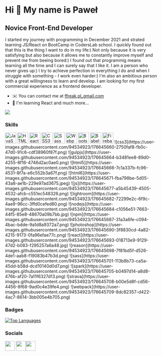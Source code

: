 Hi 👋 My name is Paweł
========================

Novice Front-End Developer
--------------------------

I started my journey with programming in December 2021 and strated learning JS/React on BootCamp in CodersLab school. I quickly found out that this is the thing I want to do in my life:) Not only because it is very satisfying but also because it allows me to constantly improve myself and prevent me from beeing bored:) I found out that programmig means learning all the time and I can surely say that I like it. I am a person who never gives up:) I try to achieve perfection in everything I do and when I struggle with something - I work even harder:) I'm also an ambitious person with a great willingness to learn and develop. I am looking for my first commercial experience as a frontend developer.

* ✉️  You can contact me at [ffreak.pl\_gmail.com](mailto:ffreak.pl@gmail.com)
* 🧠  I'm learning React and much more...

<a href="https://www.github.com/FFreakPL" target="_blank" rel="noreferrer"><img
src="https://img.shields.io/github/followers/FFreakPL?logo=github&style=for-the-badge&color=0891b2&labelColor=000000" /></a>
### Skills

<p align="left">
<a href="https://developer.mozilla.org/en-US/docs/Web/JavaScript" target="_blank" rel="noreferrer"><img src="https://raw.githubusercontent.com/danielcranney/readme-generator/main/public/icons/skills/javascript-colored.svg" width="36" height="36" alt="JavaScript" /></a>
<a href="https://developer.mozilla.org/en-US/docs/Glossary/HTML5" target="_blank" rel="noreferrer"><img src="https://raw.githubusercontent.com/danielcranney/readme-generator/main/public/icons/skills/html5-colored.svg" width="36" height="36" alt="HTML5" /></a>
<a href="https://reactjs.org/" target="_blank" rel="noreferrer"><img src="https://raw.githubusercontent.com/danielcranney/readme-generator/main/public/icons/skills/react-colored.svg" width="36" height="36" alt="React" /></a>
<a href="https://www.w3.org/TR/CSS/#css" target="_blank" rel="noreferrer"><img src="https://raw.githubusercontent.com/danielcranney/readme-generator/main/public/icons/skills/css3-colored.svg" width="36" height="36" alt="CSS3" /></a>
<a href="https://sass-lang.com/" target="_blank" rel="noreferrer"><img src="https://raw.githubusercontent.com/danielcranney/readme-generator/main/public/icons/skills/sass-colored.svg" width="36" height="36" alt="Sass" /></a>
<a href="https://webpack.js.org/" target="_blank" rel="noreferrer"><img src="https://raw.githubusercontent.com/danielcranney/readme-generator/main/public/icons/skills/webpack-colored.svg" width="36" height="36" alt="Webpack" /></a>
<a href="https://getbootstrap.com/" target="_blank" rel="noreferrer"><img src="https://raw.githubusercontent.com/danielcranney/readme-generator/main/public/icons/skills/bootstrap-colored.svg" width="36" height="36" alt="Bootstrap" /></a>
<a href="https://babeljs.io/" target="_blank" rel="noreferrer"><img src="https://raw.githubusercontent.com/danielcranney/readme-generator/main/public/icons/skills/babel-colored.svg" width="36" height="36" alt="Babel" /></a>
<a href="https://firebase.google.com/" target="_blank" rel="noreferrer"><img src="https://raw.githubusercontent.com/danielcranney/readme-generator/main/public/icons/skills/firebase-colored.svg" width="36" height="36" alt="Firebase" /></a>
![css3](https://user-images.githubusercontent.com/94534923/176645660-2750faf8-fb0c-47d0-91c6-cdf38960f87f.png)
![gulpjs](https://user-images.githubusercontent.com/94534923/176645664-b3481ee8-89d0-4255-8f16-4746d2ac0ae0.png)
![html5](https://user-images.githubusercontent.com/94534923/176645666-7c1a337b-fc96-4531-8f7a-e6c552b3a67f.png)
![html6](https://user-images.githubusercontent.com/94534923/176645671-fba798be-5d05-43a8-ae1b-229e97ad3675.jpeg)
![js](https://user-images.githubusercontent.com/94534923/176645677-a5b45439-4505-4532-afcb-c551ec548326.png)
![lightroom](https://user-images.githubusercontent.com/94534923/176645682-72299e2c-6f9c-4ae9-96cc-3ffd0cefed80.png)
![nodejs](https://user-images.githubusercontent.com/94534923/176645684-c1056e51-7663-44f5-85e8-48670a09b7bb.jpg)
![npm](https://user-images.githubusercontent.com/94534923/176645687-31a3a6fe-c094-4bac-bdde-9a1d8a9372a7.png)
![photoshop](https://user-images.githubusercontent.com/94534923/176645690-3f8830cd-4a82-4215-9173-0fa96efae77c.png)
![react](https://user-images.githubusercontent.com/94534923/176645693-018713e9-9129-47d2-b083-f295257a6a48.jpg)
![reason](https://user-images.githubusercontent.com/94534923/176645698-7f81bd5f-d526-4de1-aab8-f19083b47b3d.png)
![sass](https://user-images.githubusercontent.com/94534923/176645701-113b8b73-ca5a-45dd-b58d-dcd10140d0d7.png)
![spark](https://user-images.githubusercontent.com/94534923/176645705-b0497d14-a8d8-476b-af20-7a11f6327d13.png)
![strava](https://user-images.githubusercontent.com/94534923/176645708-b00e5d8f-cd56-4456-8f68-9ad0c4e39fe4.png)
![webpack](https://user-images.githubusercontent.com/94534923/176645709-8dc82357-d422-4ac7-8614-3bb005e4b705.png)

</p>

### Badges

<a href="https://github.com/FFreakPL" align="left"><img src="https://github-readme-stats.vercel.app/api/top-langs/?username=FFreakPL&langs_count=10&title_color=0891b2&text_color=ffffff&icon_color=0891b2&bg_color=000000&hide_border=true&locale=en&custom_title=Top%20%Languages" alt="Top Languages" /></a>


### Socials

<p align="left"> <a href="https://www.github.com/FFreakPL" target="_blank" rel="noreferrer"><img src="https://raw.githubusercontent.com/danielcranney/readme-generator/main/public/icons/socials/github.svg" width="32" height="32" /></a> <a href="https://www.linkedin.com/in/pawel-kubiak/" target="_blank" rel="noreferrer"><img src="https://raw.githubusercontent.com/danielcranney/readme-generator/main/public/icons/socials/linkedin.svg" width="32" height="32" /></a><a href="https://www.instagram.com/fotofreakpl/" target="_blank" rel="noreferrer"><img src="https://raw.githubusercontent.com/danielcranney/readme-generator/main/public/icons/socials/instagram.svg" width="32" height="32" /></a></p>
